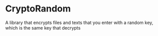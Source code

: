 # CryptoRandom

A library that encrypts files and texts that you enter with a random key, which is the same key that decrypts
